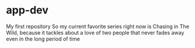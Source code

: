 # app-dev
My first repository
So my current favorite series right now is Chasing in The Wild, because it tackles about a love of two people that never fades away even in the long period of time 

